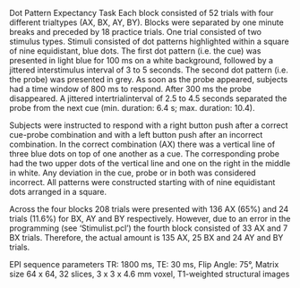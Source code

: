 Dot Pattern Expectancy Task
Each block consisted of 52 trials with four different trialtypes (AX, BX, AY, BY). Blocks were separated by one minute breaks 
and preceded by 18 practice trials. One trial consisted of two stimulus types. Stimuli consisted of dot patterns highlighted 
within a square of nine equidistant, blue dots. The first dot pattern (i.e. the cue) was presented in light blue for 100 ms 
on a white background, followed by a jittered interstimulus interval of 3 to 5 seconds. The second dot pattern (i.e. the probe)
was presented in grey. As soon as the probe appeared, subjects had a time window of 800 ms to respond. After 300 ms the probe 
disappeared. A jittered intertrialinterval of 2.5 to 4.5 seconds separated the probe from the next cue (min. duration: 6.4 s; 
max. duration: 10.4).

Subjects were instructed to respond with a right button push after a correct cue-probe combination and with a left button push 
after an incorrect combination. In the correct combination (AX) there was a vertical line of three blue dots on top of one 
another as a cue. The corresponding probe had the two upper dots of the vertical line and one on the right in the middle in 
white. Any deviation in the cue, probe or in both was considered incorrect. All patterns were constructed starting with of 
nine equidistant dots arranged in a square.

Across the four blocks 208 trials were presented with 136 AX (65%) and 24 trials (11.6%) for BX, AY and BY respectively. 
However, due to an error in the programming (see ‘Stimulist.pcl’) the fourth block consisted of 33 AX and 7 BX trials. 
Therefore, the actual amount is 135 AX, 25 BX and 24 AY and BY trials.

EPI sequence parameters
TR: 1800 ms, TE: 30 ms, Flip Angle: 75°, Matrix size 64 x 64, 32 slices, 3 x 3 x 4.6 mm voxel, T1-weighted structural images
